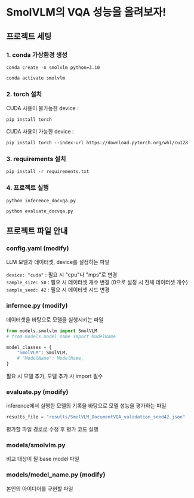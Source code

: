 # SmolVLM의 VQA 성능을 올려보자!
## 프로젝트 세팅
### 1. conda 가상환경 생성
```
conda create -n smolvlm python=3.10
```
```
conda activate smolvlm
```
### 2. torch 설치
CUDA 사용이 불가능한 device :
```
pip install torch
```
CUDA 사용이 가능한 device :
```
pip install torch --index-url https://download.pytorch.org/whl/cu128
```
### 3. requirements 설치
```
pip install -r requirements.txt
```
### 4. 프로젝트 실행
```
python inference_docvqa.py
```
```
python evaluate_docvqa.py
```
## 프로젝트 파일 안내
### config.yaml (modify)
LLM 모델과 데이터셋, device를 설정하는 파일

`device: "cuda"` : 필요 시 "cpu"나 "mps"로 변경  
`sample_size: 50` : 필요 시 데이터셋 개수 변경 (0으로 설정 시 전체 데이터셋 개수)  
`sample_seed: 42` : 필요 시 데이터셋 시드 변경  

### infernce.py (modify)
데이터셋을 바탕으로 모델을 실행시키는 파일

```python
from models.smolvlm import SmolVLM
# from models.model_name import ModelName
```
```python
model_classes = {
    "SmolVLM": SmolVLM,
    # "ModelName": ModelName,
}
```
필요 시 모델 추가, 모델 추가 시 import 필수

### evaluate.py (modify)
inference에서 실행한 모델의 기록을 바탕으로 모델 성능을 평가하는 파일
```python
results_file = "results/SmolVLM_DocumentVQA_validation_seed42.json"
```
평가할 파일 경로로 수정 후 평가 코드 실행

### models/smolvlm.py
비교 대상이 될 base model 파일

### models/model_name.py (modify)
본인의 아이디어를 구현할 파일